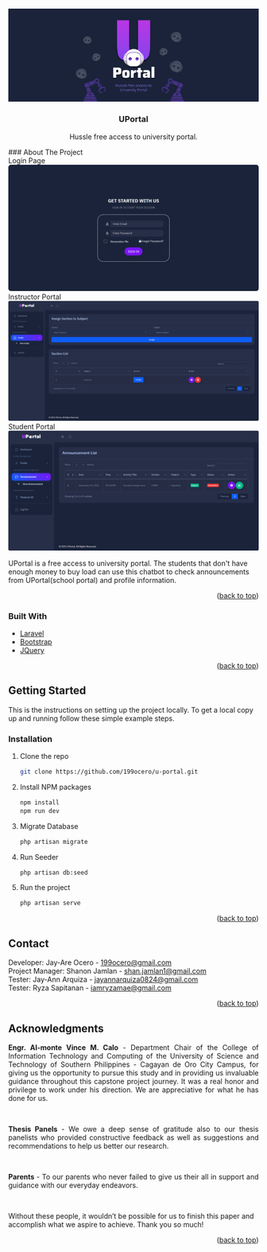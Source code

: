 <!-- PROJECT LOGO -->
<br />
<div align="center">
    <img src="images/uportal_logo.png" style="max-width: 100%;">

<h3 align="center">UPortal</h3>

  <p align="center">
    Hussle free access to university portal.
  </p>
</div>
<!-- ABOUT THE PROJECT -->
### About The Project

<summary>Login Page</summary>
<img src="images/login_page.png" style="max-width: 100%;">
<summary>Instructor Portal</summary>
<img src="images/instructor_portal.png" style="max-width: 100%;">
<summary>Student Portal</summary>
<img src="images/student_portal.png" style="max-width: 100%;">

UPortal is a free access to university portal. The students that don't have enough money to buy load can use this chatbot to check announcements from UPortal(school portal) and profile information. 

<p align="right">(<a href="#top">back to top</a>)</p>



### Built With

* [Laravel](https://laravel.com)
* [Bootstrap](https://getbootstrap.com)
* [JQuery](https://jquery.com)


<p align="right">(<a href="#top">back to top</a>)</p>



<!-- GETTING STARTED -->
## Getting Started

This is the instructions on setting up the project locally. To get a local copy up and running follow these simple example steps.

### Installation

1. Clone the repo
   ```sh
   git clone https://github.com/199ocero/u-portal.git
   ```
2. Install NPM packages
   ```sh
   npm install
   npm run dev
   ```
3. Migrate Database
   ```sh
   php artisan migrate
   ```
4. Run Seeder
   ```sh
   php artisan db:seed
   ```
5. Run the project
   ```sh
   php artisan serve
   ```

<p align="right">(<a href="#top">back to top</a>)</p>



<!-- USAGE EXAMPLES -->
<!-- ## Usage -->

<!-- Use this space to show useful examples of how a project can be used. Additional screenshots, code examples and demos work well in this space. You may also link to more resources. -->

<!-- _For more examples, please refer to the [Documentation](https://example.com)_ -->

<!-- <p align="right">(<a href="#top">back to top</a>)</p> -->



<!-- ROADMAP -->
<!-- ## Roadmap -->

<!-- - [] Feature 1
- [] Feature 2
- [] Feature 3
    - [] Nested Feature

See the [open issues](https://github.com/github_username/repo_name/issues) for a full list of proposed features (and known issues).

<p align="right">(<a href="#top">back to top</a>)</p> -->



<!-- CONTRIBUTING -->
<!-- ## Contributing -->

<!-- Contributions are what make the open source community such an amazing place to learn, inspire, and create. Any contributions you make are **greatly appreciated**.

If you have a suggestion that would make this better, please fork the repo and create a pull request. You can also simply open an issue with the tag "enhancement".
Don't forget to give the project a star! Thanks again!

1. Fork the Project
2. Create your Feature Branch (`git checkout -b feature/AmazingFeature`)
3. Commit your Changes (`git commit -m 'Add some AmazingFeature'`)
4. Push to the Branch (`git push origin feature/AmazingFeature`)
5. Open a Pull Request

<p align="right">(<a href="#top">back to top</a>)</p> -->



<!-- LICENSE -->
<!-- ## License -->

<!-- Distributed under the MIT License. See `LICENSE.txt` for more information.

<p align="right">(<a href="#top">back to top</a>)</p> -->



<!-- CONTACT -->
## Contact

Developer: Jay-Are Ocero - 199ocero@gmail.com
<br>
Project Manager: Shanon Jamlan - shan.jamlan1@gmail.com
<br>
Tester: Jay-Ann Arquiza - jayannarquiza0824@gmail.com
<br>
Tester: Ryza Sapitanan - iamryzamae@gmail.com

<p align="right">(<a href="#top">back to top</a>)</p>



<!-- ACKNOWLEDGMENTS -->
## Acknowledgments

<p align="justify"><strong>Engr. Al-monte Vince M. Calo</strong> - Department Chair of the College of Information Technology and Computing of the University of Science and Technology of Southern Philippines - Cagayan de Oro City Campus, for giving us the opportunity to pursue this study and in providing us invaluable guidance throughout this capstone project journey. It was a real honor and privilege to work under his direction. We are appreciative for what he has done for us.</p>
<br>
<p align="justify"><strong>Thesis Panels</strong> - We owe a deep sense of gratitude also to our thesis panelists who provided constructive feedback as well as suggestions and recommendations to help us better our research.</p>
<br>

<p align="justify"><strong>Parents</strong> - To our parents who never failed to give us their all in support and guidance with our everyday endeavors.</p>
<br>

Without these people, it wouldn’t be possible for us to finish this paper and accomplish what we aspire to achieve. Thank you so much!


<p align="right">(<a href="#top">back to top</a>)</p>



<!-- MARKDOWN LINKS & IMAGES -->
<!-- https://www.markdownguide.org/basic-syntax/#reference-style-links -->
[contributors-shield]: https://img.shields.io/github/contributors/github_username/repo_name.svg?style=for-the-badge
[contributors-url]: https://github.com/github_username/repo_name/graphs/contributors
[forks-shield]: https://img.shields.io/github/forks/github_username/repo_name.svg?style=for-the-badge
[forks-url]: https://github.com/github_username/repo_name/network/members
[stars-shield]: https://img.shields.io/github/stars/github_username/repo_name.svg?style=for-the-badge
[stars-url]: https://github.com/github_username/repo_name/stargazers
[issues-shield]: https://img.shields.io/github/issues/github_username/repo_name.svg?style=for-the-badge
[issues-url]: https://github.com/github_username/repo_name/issues
[license-shield]: https://img.shields.io/github/license/github_username/repo_name.svg?style=for-the-badge
[license-url]: https://github.com/github_username/repo_name/blob/master/LICENSE.txt
[linkedin-shield]: https://img.shields.io/badge/-LinkedIn-black.svg?style=for-the-badge&logo=linkedin&colorB=555
[linkedin-url]: https://linkedin.com/in/linkedin_username
[product-screenshot]: images/screenshot.png

